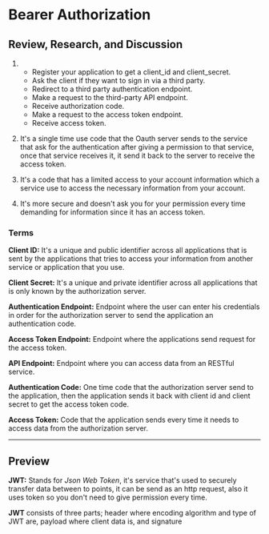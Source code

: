 # Bearer Authorization

## Review, Research, and Discussion

1.
   * Register your application to get a client_id and client_secret.
   * Ask the client if they want to sign in via a third party.
   * Redirect to a third party authentication endpoint.
   * Make a request to the third-party API endpoint.
   * Receive authorization code.
   * Make a request to the access token endpoint.
   * Receive access token.

2. It's a single time use code that the Oauth server sends to the service that ask for the authentication after giving a permission to that service, once that service receives it, it send it back to the server to receive the access token.

3. It's a code that has a limited access to your account information which a service use to access the necessary information from your account.

4. It's more secure and doesn't ask you for your permission every time demanding for information since it has an access token.

### Terms 

**Client ID:** It's a unique and public identifier across all applications that is sent by the applications that tries to access your information from another service or application that you use.

**Client Secret:** It's a unique and private identifier across all applications that is only known by the authorization server.

**Authentication Endpoint:** Endpoint where the user can enter his credentials in order for the authorization server to send the application an authentication code.

**Access Token Endpoint:** Endpoint where the applications send request for the access token.

**API Endpoint:** Endpoint where you can access data from an RESTful service.

**Authentication Code:** One time code that the authorization server send to the application, then the application sends it back with client id and client secret to get the access token code.

**Access Token:** Code that the application sends every time it needs to access data from the authorization server.

<hr>

## Preview

**JWT:** Stands for *Json Web Token*, it's service that's used to securely transfer data between to points, it can be send as an http request, also it uses token so you don't need to give permission every time.

**JWT** consists of three parts; header where encoding algorithm and type of JWT are, payload where client data is, and signature
